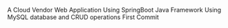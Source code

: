 A Cloud Vendor Web Application Using SpringBoot Java Framework
Using MySQL database and CRUD operations
First Commit 
